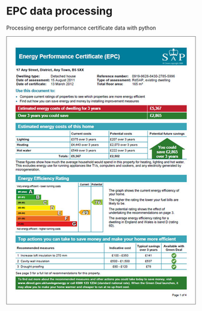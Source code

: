 # EPC data processing 
Processing energy performance certificate data with python


![](epc_%20example.png)
